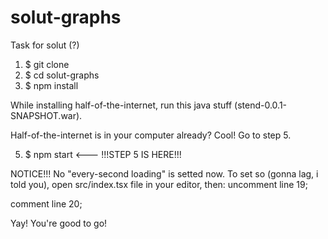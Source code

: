 # solut-graphs
Task for solut (?)

1. $ git clone 
2. $ cd solut-graphs
3. $ npm install

While installing half-of-the-internet, run this java stuff (stend-0.0.1-SNAPSHOT.war).

Half-of-the-internet is in your computer already? Cool! Go to step 5.

5. $ npm start  <--- !!!STEP 5 IS HERE!!!

NOTICE!!!
No "every-second loading" is setted now. To set so (gonna lag, i told you), open src/index.tsx file in your editor, then:
uncomment line 19;

comment line 20;

Yay! You're good to go!
